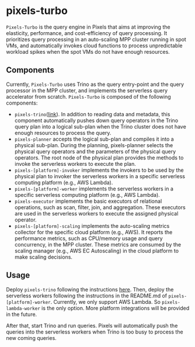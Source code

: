 # pixels-turbo

`Pixels-Turbo` is the query engine in Pixels that aims at improving the elasticity, performance, and cost-efficiency of
query processing. 
It prioritizes query processing in an auto-scaling MPP cluster running in spot VMs,
and automatically invokes cloud functions to process unpredictable workload spikes when the spot VMs do not have
enough resources.

## Components
Currently, `Pixels-Turbo` uses Trino as the query entry-point and the query processor in the MPP cluster, 
and implements the serverless query accelerator from scratch.
`Pixels-Turbo` is composed of the following components:
- `pixels-trino`([link](https://github.com/pixelsdb/pixels-trino)). In addition to reading data and metadata, 
this component automatically pushes down query operators in the Trino query plan into a logical sub-plan when the Trino cluster
does not have enough resources to process the query.
- `pixels-planner` accepts the logical sub-plan and compiles it into a physical sub-plan. During the planning, pixels-planner
selects the physical query operators and the parameters of the physical query operators. The root node of the 
physical plan provides the methods to invoke the serverless workers to execute the plan.
- `pixels-[platform]-invoker` implements the invokers to be used by the physical plan to invoker the serverless workers in a 
specific serverless computing platform (e.g., AWS Lambda).
- `pixels-[platform]-worker` implements the serverless workers in a specific serverless computing platform (e.g., AWS Lambda).
- `pixels-executor` implements the basic executors of relational operations, such as scan, filter, join, and aggregation.
These executors are used in the serverless workers to execute the assigned physical operator.
- `pixels-[platform]-scaling` implements the auto-scaling metrics collector for the specific cloud platform (e.g., AWS). 
It reports the performance metrics, such as CPU/memory usage and query concurrency, in the MPP cluster. These metrics are 
consumed by the scaling manager (e.g., AWS EC Autoscaling) in the cloud platform to make scaling decisions.

## Usage

Deploy `pixels-trino` following the instructions [here](https://github.com/pixelsdb/pixels#installation-in-aws).
Then, deploy the serverless workers following the instructions in the README.md of `pixels-[platform]-worker`.
Currently, we only support AWS Lambda. So `pixels-lambda-worker` is the only option. More platform integrations
will be provided in the future.

After that, start Trino and run queries. Pixels will automatically push the queries into the serverless workers when Trino 
is too busy to process the new coming queries.
